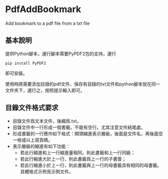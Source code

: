 # PdfAddBookmark
Add bookmark to a pdf file from a txt file
## 基本說明
提供Python腳本，運行腳本需要PyPDF2包的支持，運行
```
pip install PyPDF2
```
即可安裝。

使用時將需要添加目錄的pdf文件、保存有目錄的txt文件和python腳本放在同一文件夾下，運行之，按照提示輸入即可。
## 目錄文件格式要求
- 目錄文件爲文本文件，後綴爲.txt。
- 目錄文件中一行形成一個書籤。不能有空行。尤其注意文件結尾處。
- 形成書籤的一行應作如下格式：開頭縮進表示層級，後面是文件名，再後面空一格或以上寫頁碼。
- 表示層級的縮進有如下功能：
  - 若此行縮進和上一行縮進量相同，則此書籤和上一行同級；
  - 若此行縮進大於上一行，則此書籤爲上一行的子書簽；
  - 若此行縮進小於上一行，則此書籤與上一行的母書籤具有相同的母書籤。
具體格式示例見示例文件。
